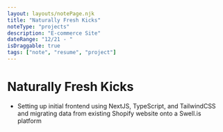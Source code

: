 ```yaml
---
layout: layouts/notePage.njk
title: "Naturally Fresh Kicks"
noteType: "projects"
description: "E-commerce Site"
dateRange: "12/21 - "
isDraggable: true
tags: ["note", "resume", "project"]
---
```


# Naturally Fresh Kicks

- Setting up initial frontend using NextJS, TypeScript, and TailwindCSS and migrating data from existing Shopify website onto a Swell.is platform
